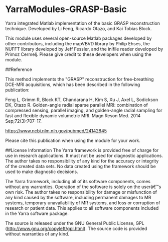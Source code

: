 # YarraModules-GRASP-Basic

Yarra integrated Matlab implementation of the basic GRASP reconstruction technique. Developed by Li Feng, Ricardo Otazo, and Kai Tobias Block.

This module uses several open-source Matlab packages developed by other contributors, including the mapVBVD library by Philip Ehses, the NUFFT library developed by Jeff Fessler, and the inifile reader developed by Primoz Cermelj. Please give credit to these developers when using the module.


##Reference

This method implements the "GRASP" reconstruction for free-breathing DCE-MRI acquisitions, which has been described in the following publication:

Feng L, Grimm R, Block KT, Chandarana H, Kim S, Xu J, Axel L, Sodickson DK, Otazo R. 
Golden-angle radial sparse parallel MRI: combination of compressed sensing, parallel imaging, and golden-angle radial sampling for fast and flexible dynamic volumetric MRI. 
Magn Reson Med. 2014 Sep;72(3):707-17.

https://www.ncbi.nlm.nih.gov/pubmed/24142845

Please cite this publication when using the module for your work.


##License Information
The Yarra framework is provided free of charge for use in research applications. It must not be used for diagnostic applications. The author takes no responsibility of any kind for the accuracy or integrity of the created data sets. No data created using the framework should be used to make diagnostic decisions.

The Yarra framework, including all of its software components, comes without any warranties. Operation of the software is solely on the userâ€™s own risk. The author takes no responsibility for damage or misfunction of any kind caused by the software, including permanent damages to MR systems, temporary unavailability of MR systems, and loss or corruption of research or patient data. This applies to all software components included in the Yarra software package.

The source is released under the GNU General Public License, GPL (http://www.gnu.org/copyleft/gpl.html). The source code is provided without warranties of any kind.